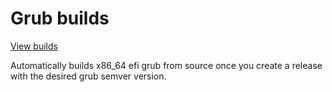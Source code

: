 # Grub builds

[View builds](https://github.com/2767mr/grub_builds/releases)

Automatically builds x86_64 efi grub from source once you create a release with the desired grub semver version.

